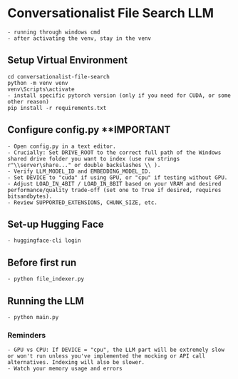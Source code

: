 # Conversationalist File Search LLM 
    - running through windows cmd
    - after activating the venv, stay in the venv

## Setup Virtual Environment
    cd conversationalist-file-search
    python -m venv venv
    venv\Scripts\activate
    - install specific pytorch version (only if you need for CUDA, or some other reason)
    pip install -r requirements.txt

## Configure config.py **IMPORTANT
    - Open config.py in a text editor.
    - Crucially: Set DRIVE_ROOT to the correct full path of the Windows shared drive folder you want to index (use raw strings r"\\server\share..." or double backslashes \\ ).
    - Verify LLM_MODEL_ID and EMBEDDING_MODEL_ID.
    - Set DEVICE to "cuda" if using GPU, or "cpu" if testing without GPU.
    - Adjust LOAD_IN_4BIT / LOAD_IN_8BIT based on your VRAM and desired performance/quality trade-off (set one to True if desired, requires bitsandbytes).
    - Review SUPPORTED_EXTENSIONS, CHUNK_SIZE, etc.

## Set-up Hugging Face
    - huggingface-cli login
    
## Before first run
    - python file_indexer.py

## Running the LLM
    - python main.py

### Reminders
    - GPU vs CPU: If DEVICE = "cpu", the LLM part will be extremely slow or won't run unless you've implemented the mocking or API call alternatives. Indexing will also be slower. 
    - Watch your memory usage and errors